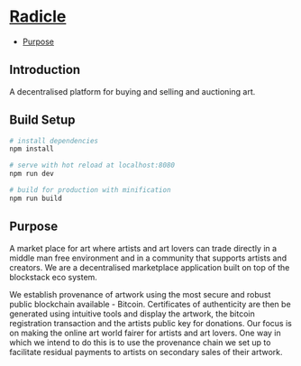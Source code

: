 # [Radicle](https://radicle.art)

- [Purpose](#purpose)

## Introduction

A decentralised platform for buying and selling and auctioning art.

## Build Setup

``` bash
# install dependencies
npm install

# serve with hot reload at localhost:8080
npm run dev

# build for production with minification
npm run build
```

## Purpose

A market place for art where artists and art lovers can trade directly in a middle man free environment and in a community that supports artists and creators. We are a decentralised marketplace application built on top of the blockstack eco system.

We establish provenance of artwork using the most secure and robust public blockchain available - Bitcoin. Certificates of authenticity are then be generated using intuitive tools and display the artwork, the bitcoin registration transaction and the artists public key for donations. Our focus is on making the online art world fairer for artists and art lovers. One way in which we intend to do this is to use the provenance chain we set up to facilitate residual payments to artists on secondary sales of their artwork.
